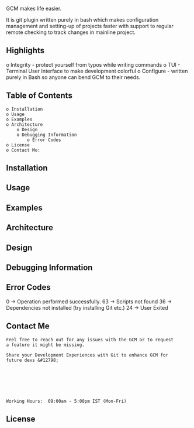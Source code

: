 GCM makes life easier.

It is git plugin written purely in bash which makes configuration 
management and setting-up of projects faster with support to regular 
remote checking to track changes in mainline project.


Highlights
---------------------------------------------------------------------
 o Integrity -  protect yourself from typos while writing commands
 o TUI -  Terminal User Interface to make development colorful
 o Configure - written purely in Bash so anyone can bend GCM to their 
               needs.


Table of Contents
---------------------------------------------------------------------
    o Installation
    o Usage
    o Examples
    o Architecture
        o Design
        o Debugging Information
            o Error Codes
    o License
    o Contact Me:

Installation
---------------------------------------------------------------------



Usage
---------------------------------------------------------------------

Examples
---------------------------------------------------------------------
Architecture
---------------------------------------------------------------------

Design
------

Debugging Information
---------------------

Error Codes
-----------
0 -> Operation performed successfully.
63 -> Scripts not found
36 -> Dependencies not installed (try installing Git etc.)
24 -> User Exited


Contact Me
---------------------------------------------------------------------
    Feel free to reach out for any issues with the GCM or to request
    a feature it might be missing.

    Share your Development Experiences with Git to enhance GCM for
    future devs &#12798;







    Working Hours:  09:00am - 5:00pm IST (Mon-Fri)

License
---------------------------------------------------------------------


